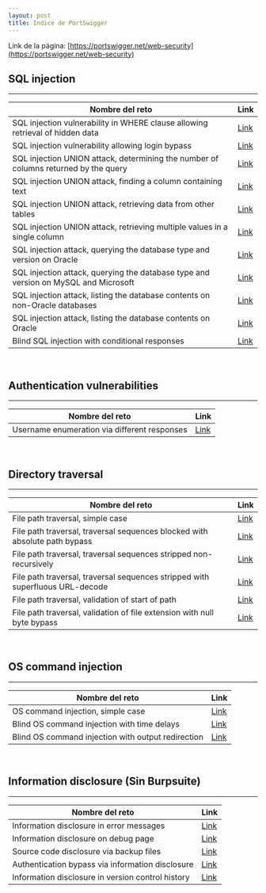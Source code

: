 ```yaml
---
layout: post
title: Indice de PortSwigger
---
```

Link de la página: [https://portswigger.net/web-security](https://portswigger.net/web-security)

## SQL injection
---

|Nombre del reto|Link|
|---|---|
|SQL injection vulnerability in WHERE clause allowing retrieval of hidden data|[Link](/sql-injection-vulnerability-in-where-clause-allowing-retrieval-of-hidden-data)|
|SQL injection vulnerability allowing login bypass|[Link](/sql-injection-vulnerability-allowing-login-bypass)|
|SQL injection UNION attack, determining the number of columns returned by the query|[Link](/sql-injection-union-attack-determining-the-number-of-columns-returned-by-the-query)|
|SQL injection UNION attack, finding a column containing text|[Link](/sql-injection-union-attack-finding-a-column-containing-text)|
|SQL injection UNION attack, retrieving data from other tables|[Link](/sql-injection-union-attack-retrieving-data-from-other-tables)|
|SQL injection UNION attack, retrieving multiple values in a single column|[Link](/sql-injection-union-attack-retrieving-multiple-values-in-a-single-column)|
|SQL injection attack, querying the database type and version on Oracle|[Link](/sql-injection-attack-querying-the-database-type-and-version-on-oracle)|
|SQL injection attack, querying the database type and version on MySQL and Microsoft|[Link](/sql-injection-attack-querying-the-database-type-and-version-on-mysql-and-microsoft)|
|SQL injection attack, listing the database contents on non-Oracle databases|[Link](/sql-injection-attack-listing-the-database-contents-on-non-oracle-databases)|
|SQL injection attack, listing the database contents on Oracle|[Link](/sql-injection-attack-listing-the-database-contents-on-oracle)|
|Blind SQL injection with conditional responses|[Link](/blind-sql-injection-with-conditional-responses)|

<br>

## Authentication vulnerabilities
---

|Nombre del reto|Link|
|--|--|
|Username enumeration via different responses|[Link](/username-enumeration-via-different-responses)|

<br>

## Directory traversal
---

|Nombre del reto|Link|
|--|--|
|File path traversal, simple case|[Link](/file-path-traversal-simple-case)|
|File path traversal, traversal sequences blocked with absolute path bypass|[Link](/file-path-traversal-traversal-sequences-blocked-with-absolute-path-bypass)|
|File path traversal, traversal sequences stripped non-recursively|[Link](/file-path-traversal-traversal-sequences-stripped-non-recursively)|
|File path traversal, traversal sequences stripped with superfluous URL-decode|[Link](/file-path-traversal-traversal-sequences-stripped-with-superfluous-url-decode)|
|File path traversal, validation of start of path|[Link](/file-path-traversal-validation-of-start-of-path)|
|File path traversal, validation of file extension with null byte bypass|[Link](/file-path-traversal-validation-of-file-extension-with-null-byte-bypass)|

<br>

## OS command injection
---

|Nombre del reto|Link|
|--|--|
|OS command injection, simple case|[Link](/os-command-injection-simple-case)|
|Blind OS command injection with time delays|[Link](/blind-os-command-injection-with-time-delays)|
|Blind OS command injection with output redirection|[Link](/blind-os-command-injection-with-output-redirection)|

<br>

## Information disclosure (Sin Burpsuite)
---

|Nombre del reto|Link|
|--|--|
|Information disclosure in error messages|[Link](/information-disclosure-in-error-messages)|
|Information disclosure on debug page|[Link](/information-disclosure-on-debug-page)|
|Source code disclosure via backup files|[Link](/source-code-disclosure-via-backup-files)|
|Authentication bypass via information disclosure|[Link](/authentication-bypass-via-information-disclosure)|
|Information disclosure in version control history|[Link](/information-disclosure-in-version-control-history)|
